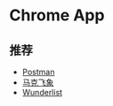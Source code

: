 # Chrome App

## 推荐

* [Postman](https://chrome.google.com/webstore/detail/postman/fhbjgbiflinjbdggehcddcbncdddomop)
* [马克飞象](https://chrome.google.com/webstore/detail/marxico/kidnkfckhbdkfgbicccmdggmpgogehop/related)
* [Wunderlist](https://chrome.google.com/webstore/detail/wunderlist-for-chrome/ojcflmmmcfpacggndoaaflkmcoblhnbh)